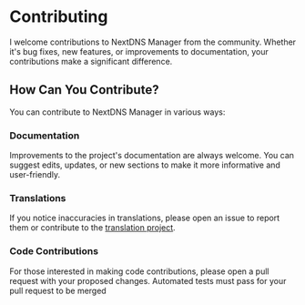 # Contributing

I welcome contributions to NextDNS Manager from the community. Whether it's bug fixes, new features, or improvements to documentation, your contributions make a significant difference.

## How Can You Contribute?

You can contribute to NextDNS Manager in various ways:

### Documentation

Improvements to the project's documentation are always welcome. You can suggest edits, updates, or new sections to make it more informative and user-friendly.

### Translations

If you notice inaccuracies in translations, please open an issue to report them or contribute to the [translation project](https://poeditor.com/join/project/EupqZ3cGCJ).

### Code Contributions

For those interested in making code contributions, please open a pull request with your proposed changes. Automated tests must pass for your pull request to be merged